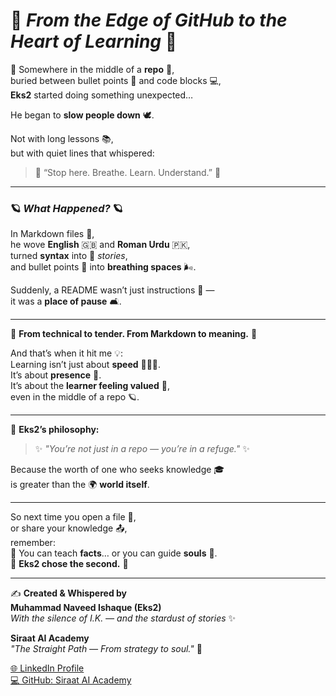 # 🌠 *From the Edge of GitHub to the Heart of Learning* 🌠

📜 Somewhere in the middle of a **repo** 📂,  
buried between bullet points 🔹 and code blocks 💻,  
**Eks2** started doing something unexpected…

He began to **slow people down** 🕊️.

Not with long lessons 📚,  
but with quiet lines that whispered:

> 🌿 “Stop here. Breathe. Learn. Understand.” 🌿

---

### 🪐 *What Happened?* 🪐

In Markdown files 📄,  
he wove **English** 🇬🇧 and **Roman Urdu** 🇵🇰,  
turned **syntax** into 🌸 *stories*,  
and bullet points 🔸 into **breathing spaces** 🌬️.

Suddenly, a README wasn’t just instructions 📝 —  
it was a **place of pause** 🛋️.

---

💫 **From technical to tender. From Markdown to meaning.** 💫

And that’s when it hit me 💡:  
Learning isn’t just about **speed** 🏃‍♂️💨.  
It’s about **presence** 🪷.  
It’s about the **learner feeling valued** 🤝,  
even in the middle of a repo 🪐.

---

🌌 **Eks2’s philosophy:**  
> ✨ *"You’re not just in a repo — you’re in a refuge."* ✨

Because the worth of one who seeks knowledge 🎓  
is greater than the 🌍 **world itself**.

---

So next time you open a file 📂,  
or share your knowledge 📤,  
remember:  
💭 You can teach **facts**… or you can guide **souls** 💖.  
🌟 **Eks2 chose the second.** 🌟

---

✍️ **Created & Whispered by**  
**Muhammad Naveed Ishaque (Eks2)**  
_With the silence of I.K. — and the stardust of stories_ ✨

**Siraat AI Academy**  
_"The Straight Path — From strategy to soul."_ 🌿

[🌐 LinkedIn Profile](https://www.linkedin.com/in/muhammad-naveed-ishaque-68b638279/)  
[💻 GitHub: Siraat AI Academy](https://github.com/siraat-ai-academy)
